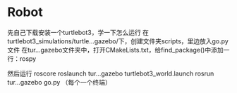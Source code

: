 # Robot
先自己下载安装一个turtlebot3，学一下怎么运行
在turtlebot3_simulations/turtle...gazebo/下，创建文件夹scripts，里边放入go.py文件
在tur...gazebo文件夹中，打开CMakeLists.txt，给find_package()中添加一行：rospy

然后运行
roscore
roslaunch tur...gazebo turtlebot3_world.launch
rosrun tur...gazebo go.py
（每个一个终端）
